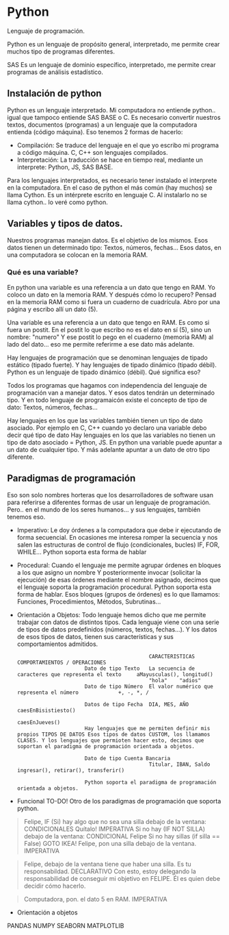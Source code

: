 
# Python

Lenguaje de programación.

Python es un lenguaje de propósito general, interpretado, me permite crear muchos tipo de programas diferentes.

SAS Es un lenguaje de dominio específico, interpretado, me permite crear programas de análisis estadístico.

## Instalación de python

Python es un lenguaje interpretado. Mi computadora no entiende python.. igual que tampoco entiende SAS BASE o C.
Es necesario convertir nuestros textos, documentos (programas) a un lenguaje que la computadora entienda (código máquina). Eso tenemos 2 formas de hacerlo:
- Compilación: Se traduce del lenguaje en el que yo escribo mi programa a código máquina. C, C++ son lenguajes compilados.
- Interpretación: La traducción se hace en tiempo real, mediante un interprete: Python, JS, SAS BASE.

Para los lenguajes interpretados, es necesario tener instalado el interprete en la computadora.
En el caso de python el más común (hay muchos) se llama Cython. Es un intérprete escrito en lenguaje C.
Al instalarlo no se llama cython.. lo veré como python.

## Variables y tipos de datos.

Nuestros programas manejan datos. Es el objetivo de los mismos.
Esos datos tienen un determinado tipo: Textos, números, fechas...
Esos datos, en una computadora se colocan en la memoria RAM.

### Qué es una variable?

En python una variable es una referencia a un dato que tengo en RAM.
Yo coloco un dato en la memoria RAM. Y después cómo lo recupero?
Pensad en la memoria RAM como si fuera un cuaderno de cuadrícula.
Abro por una página y escribo allí un dato (5).

Una variable es una referencia a un dato que tengo en RAM.
Es como si fuera un postit. En el postit lo que escribo no es el dato en sí (5), sino un nombre: "numero"
Y ese postit lo pego en el cuaderno (memoria RAM) al lado del dato... eso me permite referirme a ese dato más adelante.

Hay lenguajes de programación que se denominan lenguajes de tipado estático (tipado fuerte).
Y hay lenguajes de tipado dinámico (tipado débil).
Python es un lenguaje de tipado dinámico (débil).
Qué significa eso?

Todos los programas que hagamos con independencia del lenguaje de programación van a manejar datos.
Y esos datos tendrán un determinado tipo. Y en todo lenguaje de programaicón existe el concepto de tipo de dato: Textos, números, fechas...

Hay lenguajes en los que las variables también tienen un tipo de dato asociado.
Por ejemplo en C, C++ cuando yo declaro una variable debo decir qué tipo de dato
Hay lenguajes en los que las variables no tienen un tipo de dato asociado = Python, JS.
En python una variable puede apuntar a un dato de cualquier tipo.
Y más adelante apuntar a un dato de otro tipo diferente.

## Paradigmas de programación

Eso son solo nombres horteras que los desarrolladores de software usan para referirse a diferentes formas de usar un lenguaje de programación.
Pero.. en el mundo de los seres humanos... y sus lenguajes, también tenemos eso.

- Imperativo:           Le doy órdenes a la computadora que debe ir ejecutando de forma secuencial.
                        En ocasiones me interesa romper la secuencia y nos salen las estructuras de control de flujo (condicionales, bucles) IF, FOR, WHILE... Python soporta esta forma de hablar
- Procedural:           Cuando el lenguaje me permite agrupar órdenes en bloques a los que asigno un nombre
                        Y posteriormente invocar (solicitar la ejecución) de esas órdenes mediante el nombre asignado, decimos que el lenguaje soporta la programación procedural. Python soporta esta forma de hablar. Esos bloques (grupos de órdenes) es lo que llamamos:
                        Funciones, Procedimientos, Métodos, Subrutinas...
- Orientación a Objetos:    Todo lenguaje hemos dicho que me permite trabajar con datos de distintos tipos.
                            Cada lenguaje viene con una serie de tipos de datos predefinidos (números, textos, fechas...). Y los datos de esos tipos de datos, tienen sus características y sus comportamientos admitidos.

                                                 CARACTERISTICAS                                        COMPORTAMIENTOS / OPERACIONES
                            Dato de tipo Texto   La secuencia de caracteres que representa el texto     aMayusculas(), longitud()
                                                 "hola"    "adios"
                            Dato de tipo Número  El valor numérico que representa el número             +, -, *, /

                            Datos de tipo Fecha  DIA, MES, AÑO                                          caesEnBisistiesto()
                                                                                                        caesEnJueves()
                            Hay lenguajes que me permiten definir mis propios TIPOS DE DATOS Esos tipos de datos CUSTOM, los llamamos CLASES. Y los lenguajes que permioten hacer esto, decimos que soportan el paradigma de programación orientada a objetos.

                            Dato de tipo Cuenta Bancaria
                                                 Titular, IBAN, Saldo                                 ingresar(), retirar(), transferir()

                            Python soporta el paradigma de programación orientada a objetos.
- Funcional                 TO-DO!
                            Otro de los paradigmas de programación que soporta python.


> Felipe, IF (Si) hay algo que no sea una silla debajo de la ventana:   CONDICIONALES
>  Quítalo!     IMPERATIVA
> Si no hay  (IF NOT SILLA) debajo de la ventana: CONDICIONAL
>    Felipe Si no hay sillas (if silla == False) GOTO IKEA!
> Felipe, pon una silla debajo de la ventana. IMPERATIVA

> Felipe, debajo de la ventana tiene que haber una silla. Es tu responsabildad. DECLARATIVO
> Con esto, estoy delegando la responsabilidad de conseguir mi objetivo en FELIPE.
> Él es quien debe decidir cómo hacerlo.

> Computadora, pon. el dato 5 en RAM. IMPERATIVA






- Orientación a objetos

PANDAS
NUMPY
SEABORN
MATPLOTLIB
